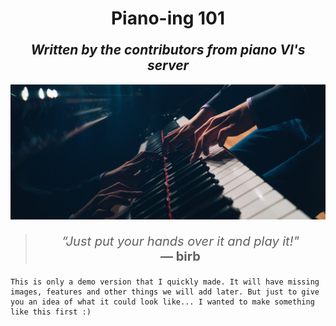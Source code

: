<center>
	<h1>Piano-ing 101</h1>
	<h2 style="margin-top: 1em; font-style: italic">Written by the contributors from piano VI's server</h2>
</center>

![Cover image](img/cover.jpg)


<blockquote>
<center>
	<p style='font-size: 20px'><span style="font-style: italic">“Just put your hands over it and play it!" </span><br><strong>― birb</strong>
</center>
</blockquote>

```admonish note
This is only a demo version that I quickly made. It will have missing images, features and other things we will add later. But just to give you an idea of what it could look like... I wanted to make something like this first :)
```